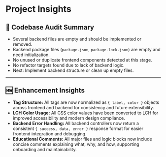 # Project Insights

<!-- ...existing content... -->

## 🧪 Codebase Audit Summary

- Several backend files are empty and should be implemented or removed.
- Backend package files (`package.json`, `package-lock.json`) are empty and need initialization.
- No unused or duplicate frontend components detected at this stage.
- No refactor targets found due to lack of backend logic.
- Next: Implement backend structure or clean up empty files.

---

## 🆕 Enhancement Insights

- **Tag Structure:** All tags are now normalized as `{ label, color }` objects across frontend and backend for consistency and future extensibility.
- **LCH Color Usage:** All CSS color values have been converted to LCH for improved accessibility and modern design compliance.
- **Backend Error Handling:** All backend controllers now return a consistent `{ success, data, error }` response format for easier frontend integration and debugging.
- **Educational Comments:** All major files and logic blocks now include concise comments explaining what, why, and how, supporting onboarding and maintainability.
